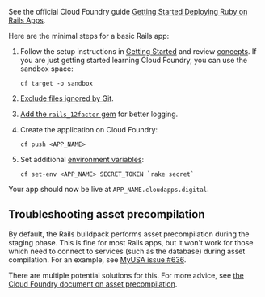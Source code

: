 See the official Cloud Foundry guide [Getting Started Deploying Ruby on Rails Apps](http://docs.cloudfoundry.org/buildpacks/ruby/gsg-ror.html). 

Here are the minimal steps for a basic Rails app:

1. Follow the setup instructions in [Getting Started](/overview/quick_start_guide/) and review [concepts](/overview/concepts/).  If you are just getting started learning Cloud Foundry, you can use the sandbox space:

    ```
    cf target -o sandbox
    ```

1. [Exclude files ignored by Git](/deploying_apps/excluding_files/).
1. [Add the `rails_12factor` gem](https://github.com/heroku/rails_12factor#install) for better logging.
1. Create the application on Cloud Foundry:

    ```
    cf push <APP_NAME>
    ```

1. Set additional [environment variables](http://docs.run.pivotal.io/devguide/deploy-apps/environment-variable.html):

    ```
    cf set-env <APP_NAME> SECRET_TOKEN `rake secret`
    ```

Your app should now be live at `APP_NAME.cloudapps.digital`.

## Troubleshooting asset precompilation

By default, the Rails buildpack performs asset precompilation during the staging phase. This is fine for
most Rails apps, but it won't work for those which need to connect to services (such as the database)
during asset compilation. For an example, see [MyUSA issue #636](https://github.com/18F/myusa/issues/636).

There are multiple potential solutions for this. For more advice, see
[the Cloud Foundry document on asset precompilation](https://docs.cloudfoundry.org/buildpacks/ruby/ruby-tips.html#precompile).
